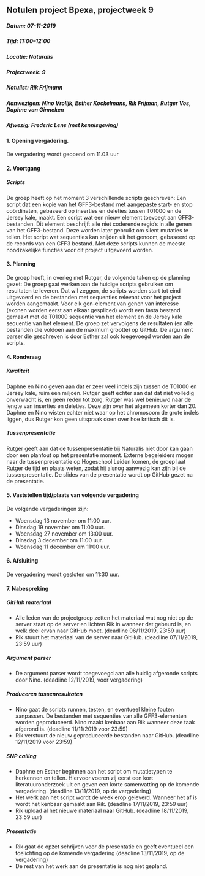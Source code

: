 ## Notulen project Bpexa, projectweek 9
##### Datum: 07-11-2019
##### Tijd: 11:00–12:00 
##### Locatie: Naturalis
##### Projectweek: 9
##### Notulist: Rik Frijmann
##### Aanwezigen: Nino Vrolijk, Esther Kockelmans, Rik Frijman, Rutger Vos, Daphne van Ginneken
##### Afwezig: Frederic Lens (met kennisgeving)


#### 1. Opening vergadering.
De vergadering wordt geopend om 11.03 uur

#### 2. Voortgang
##### Scripts
De groep heeft op het moment 3 verschillende scripts geschreven: 
Een script dat een kopie van het GFF3-bestand met aangepaste start- en stop coördinaten, gebaseerd op inserties en deleties tussen T01000 en de Jersey kale, maakt. 
Een script wat een nieuw element toevoegt aan GFF3-bestanden. Dit element beschrijft alle niet coderende regio’s in alle genen van het GFF3-bestand. Deze worden later gebruikt om silent mutaties te tellen.
Het script wat sequenties kan snijden uit het genoom, gebaseerd op de records van een GFF3 bestand. 
Met deze scripts kunnen de meeste noodzakelijke functies voor dit project uitgevoerd worden.

#### 3. Planning
De groep heeft, in overleg met Rutger, de volgende taken op de planning gezet:
De groep gaat werken aan de huidige scripts gebruiken om resultaten te leveren. Dat wil zeggen, de scripts worden start tot eind uitgevoerd en de bestanden met sequenties relevant voor het project worden aangemaakt. Voor elk gen-element van genen van interesse (exonen worden eerst aan elkaar gespliced) wordt een fasta bestand gemaakt met de T01000 sequentie van het element en de Jersey kale sequentie van het element. De groep zet vervolgens de resultaten (en alle bestanden die voldoen aan de maximum grootte) op GitHub.
De argument parser die geschreven is door Esther zal ook toegevoegd worden aan de scripts. 

#### 4. Rondvraag
##### Kwaliteit
Daphne en Nino geven aan dat er zeer veel indels zijn tussen de T01000 en Jersey kale, ruim een miljoen. Rutger geeft echter aan dat dat niet volledig onverwacht is, en geen reden tot zorg. Rutger was wel benieuwd naar de lengte van inserties en deleties. Deze zijn over het algemeen korter dan 20. Daphne en Nino wisten echter niet waar op het chromosoom de grote indels liggen, dus Rutger kon geen uitspraak doen over hoe kritisch dit is. 
##### Tussenpresentatie
Rutger geeft aan dat de tussenpresentatie bij Naturalis niet door kan gaan door een planfout op het presentatie moment. Externe begeleiders mogen naar de tussenpresentatie op Hogeschool Leiden komen, de groep laat Rutger de tijd en plaats weten, zodat hij alsnog aanwezig kan zijn bij de tussenpresentatie. De slides van de presentatie wordt op GitHub gezet na de presentatie. 

#### 5. Vaststellen tijd/plaats van volgende vergadering
De volgende vergaderingen zijn: 
- Woensdag 13 november om 11:00 uur.
- Dinsdag 19 november om 11:00 uur.
- Woensdag 27 november om 13:00 uur.
- Dinsdag 3 december om 11:00 uur.
- Woensdag 11 december om 11:00 uur.

#### 6. Afsluiting
De vergadering wordt gesloten om 11:30 uur.

#### 7. Nabespreking
##### GitHub materiaal
- Alle leden van de projectgroep zetten het materiaal wat nog niet op de server staat op de server en lichten Rik in wanneer dat gebeurd is, en welk deel ervan naar GitHub moet. (deadline 06/11/2019, 23:59 uur)
- Rik stuurt het materiaal van de server naar GitHub. (deadline 07/11/2019, 23:59 uur)

##### Argument parser
- De argument parser wordt toegevoegd aan alle huidig afgeronde scripts door Nino. (deadline 12/11/2019, voor vergadering)

##### Produceren tussenresultaten
- Nino gaat de scripts runnen, testen, en eventueel kleine fouten aanpassen. De bestanden met sequenties van alle GFF3-elementen worden geproduceerd. Nino maakt kenbaar aan Rik wanneer deze taak afgerond is. (deadline 11/11/2019 voor 23:59)
- Rik verstuurt de nieuw geproduceerde bestanden naar GitHub. (deadline 12/11/2019 voor 23:59)

##### SNP calling
- Daphne en Esther beginnen aan het script om mutatietypen te herkennen en tellen. Hiervoor voeren zij eerst een kort literatuuronderzoek uit en geven een korte samenvatting op de komende vergadering. (deadline 13/11/2019, op de vergadering)
- Het werk aan het script wordt de week erop geleverd. Wanneer het af is wordt het kenbaar gemaakt aan Rik. (deadline 17/11/2019, 23:59 uur)
- Rik upload al het nieuwe materiaal naar GitHub. (deadline 18/11/2019, 23:59 uur)

##### Presentatie
- Rik gaat de opzet schrijven voor de presentatie en geeft eventueel een toelichting op de komende vergadering (deadline 13/11/2019, op de vergadering)
- De rest van het werk aan de presentatie is nog niet gepland. 
